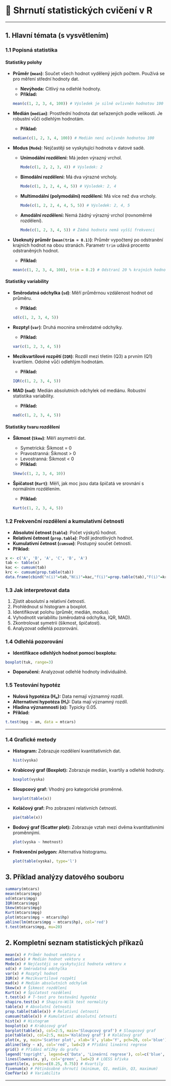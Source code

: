 # 📝 **Shrnutí statistických cvičení v R**

---

## **1. Hlavní témata (s vysvětlením)**

### **1.1 Popisná statistika**

#### **Statistiky polohy**
- **Průměr (`mean`)**: Součet všech hodnot vydělený jejich počtem. Používá se pro měření střední hodnoty dat.
  - **Nevýhoda:** Citlivý na odlehlé hodnoty.
  - **Příklad:**
  ```r
  mean(c(1, 2, 3, 4, 100)) # Výsledek je silně ovlivněn hodnotou 100
  ```

- **Medián (`median`)**: Prostřední hodnota dat seřazených podle velikosti. Je robustní vůči odlehlým hodnotám.
  - **Příklad:**
  ```r
  median(c(1, 2, 3, 4, 100)) # Medián není ovlivněn hodnotou 100
  ```

- **Modus (`Mode`)**: Nejčastěji se vyskytující hodnota v datové sadě.
  - **Unimodální rozdělení:** Má jeden výrazný vrchol.
    ```r
    Mode(c(1, 2, 2, 3, 4)) # Výsledek: 2
    ```
  - **Bimodální rozdělení:** Má dva výrazné vrcholy.
    ```r
    Mode(c(1, 2, 2, 4, 4, 5)) # Výsledek: 2, 4
    ```
  - **Multimodální (polymodální) rozdělení:** Má více než dva vrcholy.
    ```r
    Mode(c(1, 2, 2, 4, 4, 5, 5)) # Výsledek: 2, 4, 5
    ```
  - **Amodální rozdělení:** Nemá žádný výrazný vrchol (rovnoměrné rozdělení).
    ```r
    Mode(c(1, 2, 3, 4, 5)) # Žádná hodnota nemá vyšší frekvenci
    ```

- **Useknutý průměr (`mean(trim = 0.1)`)**: Průměr vypočtený po odstranění krajních hodnot na obou stranách. Parametr `trim` udává procento odstraněných hodnot.
  - **Příklad:**
  ```r
  mean(c(1, 2, 3, 4, 100), trim = 0.2) # Odstraní 20 % krajních hodnot
  ```

#### **Statistiky variability**
- **Směrodatná odchylka (`sd`)**: Měří průměrnou vzdálenost hodnot od průměru.
  - **Příklad:**
  ```r
  sd(c(1, 2, 3, 4, 5))
  ```

- **Rozptyl (`var`)**: Druhá mocnina směrodatné odchylky.
  - **Příklad:**
  ```r
  var(c(1, 2, 3, 4, 5))
  ```

- **Mezikvartilové rozpětí (`IQR`)**: Rozdíl mezi třetím (Q3) a prvním (Q1) kvartilem. Odolné vůči odlehlým hodnotám.
  - **Příklad:**
  ```r
  IQR(c(1, 2, 3, 4, 5))
  ```

- **MAD (`mad`)**: Medián absolutních odchylek od mediánu. Robustní statistika variability.
  - **Příklad:**
  ```r
  mad(c(1, 2, 3, 4, 5))
  ```

#### **Statistiky tvaru rozdělení**
- **Šikmost (`Skew`)**: Měří asymetrii dat.
  - Symetrická: Šikmost = 0
  - Pravostranná: Šikmost > 0
  - Levostranná: Šikmost < 0
  - **Příklad:**
  ```r
  Skew(c(1, 2, 3, 4, 10))
  ```

- **Špičatost (`Kurt`)**: Měří, jak moc jsou data špičatá ve srovnání s normálním rozdělením.
  - **Příklad:**
  ```r
  Kurt(c(1, 2, 3, 4, 5))
  ```

### **1.2 Frekvenční rozdělení a kumulativní četnosti**
- **Absolutní četnost (`table`)**: Počet výskytů hodnot.
- **Relativní četnost (`prop.table`)**: Podíl jednotlivých hodnot.
- **Kumulativní četnost (`cumsum`)**: Postupný součet četností.
- **Příklad:**
```r
x <- c('A', 'B', 'A', 'C', 'B', 'A')
tab <- table(x)
kac <- cumsum(tab)
krc <- cumsum(prop.table(tab))
data.frame(cbind("n(i)"=tab,"N(i)"=kac,"f(i)"=prop.table(tab),"F(i)"=krc))
```

### **1.3 Jak interpretovat data**
1. Zjistit absolutní a relativní četnosti.
2. Prohlédnout si histogram a boxplot.
3. Identifikovat polohu (průměr, medián, modus).
4. Vyhodnotit variabilitu (směrodatná odchylka, IQR, MAD).
5. Zkontrolovat symetrii (šikmost, špičatost).
6. Analyzovat odlehlá pozorování.

### **1.4 Odlehlá pozorování**
- **Identifikace odlehlých hodnot pomocí boxplotu:**
```r
boxplot(tuk, range=3)
```
- **Doporučení:** Analyzovat odlehlé hodnoty individuálně.

### **1.5 Testování hypotéz**
- **Nulová hypotéza (H₀):** Data nemají významný rozdíl.
- **Alternativní hypotéza (H₁):** Data mají významný rozdíl.
- **Hladina významnosti (α):** Typicky 0.05.
- **Příklad:**
```r
t.test(mpg ~ am, data = mtcars)
```

---

### **1.4 Grafické metody**
- **Histogram:** Zobrazuje rozdělení kvantitativních dat.
  ```r
  hist(vyska)
  ```
- **Krabicový graf (Boxplot):** Zobrazuje medián, kvartily a odlehlé hodnoty.
  ```r
  boxplot(vyska)
  ```
- **Sloupcový graf:** Vhodný pro kategorické proměnné.
  ```r
  barplot(table(x))
  ```
- **Koláčový graf:** Pro zobrazení relativních četností.
  ```r
  pie(table(x))
  ```
- **Bodový graf (Scatter plot):** Zobrazuje vztah mezi dvěma kvantitativními proměnnými.
  ```r
  plot(vyska ~ hmotnost)
  ```
- **Frekvenční polygon:** Alternativa histogramu.
  ```r
  plot(table(vyska), type='l')
  ```

## **3. Příklad analýzy datového souboru**
```r
summary(mtcars)
mean(mtcars$mpg)
sd(mtcars$mpg)
IQR(mtcars$mpg)
Skew(mtcars$mpg)
Kurt(mtcars$mpg)
plot(mtcars$mpg ~ mtcars$hp)
abline(lm(mtcars$mpg ~ mtcars$hp), col='red')
t.test(mtcars$mpg, mu=20)
```

## **2. Kompletní seznam statistických příkazů**

```r
mean(x) # Průměr hodnot vektoru x
median(x) # Medián hodnot vektoru x
Mode(x) # Nejčastěji se vyskytující hodnota vektoru x
sd(x) # Směrodatná odchylka
var(x) # Rozptyl hodnot
IQR(x) # Mezikvartilové rozpětí
mad(x) # Medián absolutních odchylek
Skew(x) # Šikmost rozdělení
Kurt(x) # Špičatost rozdělení
t.test(x) # T-test pro testování hypotéz
shapiro.test(x) # Shapiro-Wilk test normality
table(x) # Absolutní četnosti
prop.table(table(x)) # Relativní četnosti
cumsum(table(x)) # Kumulativní absolutní četnosti
hist(x) # Histogram
boxplot(x) # Krabicový graf
barplot(table(x), col=2:5, main='Sloupcový graf') # Sloupcový graf
pie(table(x), col=2:5, main='Koláčový graf') # Koláčový graf
plot(x, y, main='Scatter plot', xlab='X', ylab='Y', pch=20, col='blue') # Bodový graf
abline(lm(y ~ x), col='red', lwd=2) # Přidání lineární regrese
grid() # Přidání mřížky do grafu
legend('topright', legend=c('Data', 'Lineární regrese'), col=c('blue', 'red'), pch=c(20, NA), lty=c(NA, 1), lwd=c(NA, 2)) # Legenda
lines(lowess(x, y), col='green', lwd=2) # LOESS křivka
quantile(x, probs=c(0.25, 0.75)) # Kvartily
fivenum(x) # Pětinásobné shrnutí (minimum, Q1, medián, Q3, maximum)
CoefVar(x) # Variabilita
```

---